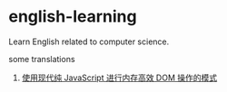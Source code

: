 # english-learning

Learn English related to computer science.

some translations

1. [使用现代纯 JavaScript 进行内存高效 DOM 操作的模式](https://github.com/kaisa911/english-learning/blob/master/weeklyTranslation/1.md)
